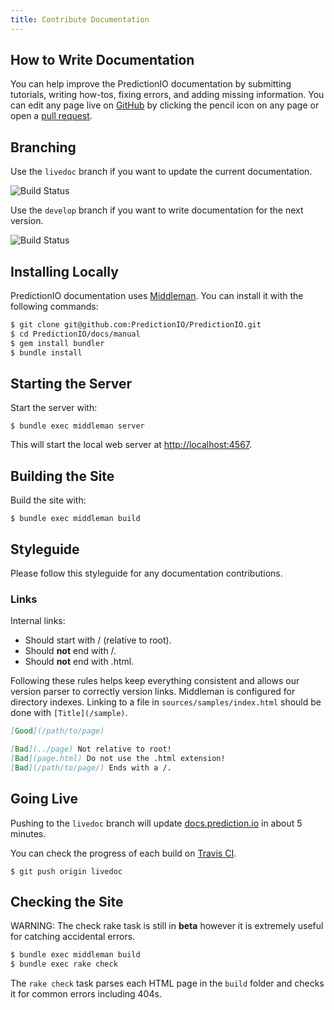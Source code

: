 ```yaml
---
title: Contribute Documentation
---
```


## How to Write Documentation

You can help improve the PredictionIO documentation by submitting tutorials,
writing how-tos, fixing errors, and adding missing information. You can edit any page
live on [GitHub](https://github.com/PredictionIO/PredictionIO) by clicking the pencil icon on any page or open a
[pull request](https://help.github.com/articles/creating-a-pull-request/).


## Branching

Use the `livedoc` branch if you want to update the current documentation.

<img src="https://travis-ci.org/PredictionIO/PredictionIO.svg?branch=livedoc" alt="Build Status" class="static" />

Use the `develop` branch if you want to write documentation for the next version.

<img src="https://travis-ci.org/PredictionIO/PredictionIO.svg?branch=develop" alt="Build Status" class="static" />


## Installing Locally

PredictionIO documentation uses [Middleman](http://middlemanapp.com/). You can install it with the following commands:

```bash
$ git clone git@github.com:PredictionIO/PredictionIO.git
$ cd PredictionIO/docs/manual
$ gem install bundler
$ bundle install
```

## Starting the Server

Start the server with:

```
$ bundle exec middleman server
```

This will start the local web server at [http://localhost:4567](http://localhost:4567/).

## Building the Site

Build the site with:

```
$ bundle exec middleman build
```

## Styleguide

Please follow this styleguide for any documentation contributions.

### Links

Internal links:

* Should start with / (relative to root).
* Should **not** end with /.
* Should **not** end with .html.

Following these rules helps keep everything consistent and allows our version parser to correctly version links.
Middleman is configured for directory indexes. Linking to a file in `sources/samples/index.html` should be done with
`[Title](/sample)`.

```md
[Good](/path/to/page)

[Bad](../page) Not relative to root!
[Bad](page.html) Do not use the .html extension!
[Bad](/path/to/page/) Ends with a /.

```

## Going Live

Pushing to the `livedoc` branch will update [docs.prediction.io](http://docs.prediction.io/) in about 5 minutes.

You can check the progress of each build on [Travis CI](https://travis-ci.org/PredictionIO/PredictionIO).

```
$ git push origin livedoc
```

## Checking the Site

WARNING: The check rake task is still in **beta** however it is extremely useful for catching accidental errors.

```bash
$ bundle exec middleman build
$ bundle exec rake check
```

The `rake check` task parses each HTML page in the `build` folder and checks it for common errors including 404s.

